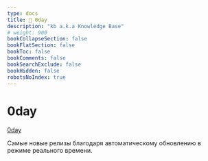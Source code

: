 ```yaml
---
type: docs
title: 🔷 0day
description: "kb a.k.a Knowledge Base"
# weight: 900
bookCollapseSection: false
bookFlatSection: false
bookToc: false
bookComments: false
bookSearchExclude: false
bookHidden: false
robotsNoIndex: true
---
```


# 0day

[0day](https://0day.cx/?nt)

Самые новые релизы благодаря автоматическому обновлению в режиме реального времени.

